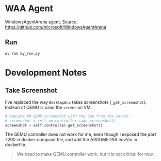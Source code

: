 # WAA Agent

WindowsAgentArena agent. Source: https://github.com/microsoft/WindowsAgentArena

## Run

`uv run my_run.py`

# Development Notes

## Take Screenshot

I've replaced the way `DesktopEnv` takes screenshots (`_get_screenshot`). Instead of QEMU is used the `server` on VM.

```Python
# Replace VM QEMU screenshot with the one from the server
# screenshot = self.vm_controller.take_screenshot()
screenshot = self.controller.get_screenshot()
```

The QEMU controller does not work for me, even though I exposed the port 7200 in docker-compose file, and add the ARGUMETNS envVar in dockerfile.

> We need to make QEMU controller work, but it is not critical for now.
